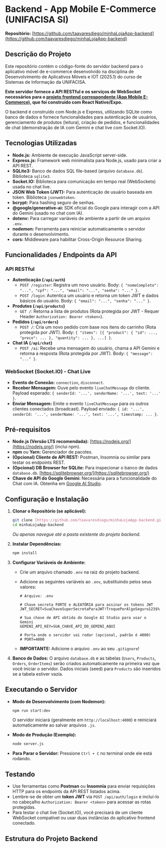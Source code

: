 # Backend - App Mobile E-Commerce (UNIFACISA SI)

**Repositório:** [https://github.com/taavaresdiego/minhaLojaApp-backend](https://github.com/taavaresdiego/minhaLojaApp-backend)

## Descrição do Projeto

Este repositório contém o código-fonte do servidor backend para o aplicativo móvel de e-commerce desenvolvido na disciplina de Desenvolvimento de Aplicativos Móveis e IOT (2025.1) do curso de Sistemas de Informação da UNIFACISA.

**Este servidor fornece a API RESTful e os serviços de WebSocket necessários para o [projeto frontend correspondente (App Mobile E-Commerce)](Link-Para-O-Repositorio-Frontend-AQUI), que foi construído com React Native/Expo.**

O backend é construído com Node.js e Express, utilizando SQLite como banco de dados e fornece funcionalidades para autenticação de usuários, gerenciamento de produtos (leitura), criação de pedidos, e funcionalidades de chat (demonstração de IA com Gemini e chat live com Socket.IO).

## Tecnologias Utilizadas

- **Node.js:** Ambiente de execução JavaScript server-side.
- **Express.js:** Framework web minimalista para Node.js, usado para criar a API REST.
- **SQLite3:** Banco de dados SQL file-based (arquivo `database.db`). Biblioteca `sqlite3`.
- **Socket.IO:** Biblioteca para comunicação em tempo real (WebSockets) usada no chat live.
- **JSON Web Token (JWT):** Para autenticação de usuário baseada em token. Biblioteca `jsonwebtoken`.
- **bcrypt:** Para hashing seguro de senhas.
- **@google/generative-ai:** SDK oficial do Google para interagir com a API do Gemini (usado no chat com IA).
- **dotenv:** Para carregar variáveis de ambiente a partir de um arquivo `.env`.
- **nodemon:** Ferramenta para reiniciar automaticamente o servidor durante o desenvolvimento.
- **cors:** Middleware para habilitar Cross-Origin Resource Sharing.

## Funcionalidades / Endpoints da API

### API RESTful

- **Autenticação (`/api/auth`)**
  - `POST /register`: Registra um novo usuário. Body: `{ "nomeCompleto": "...", "cpf": "...", "email": "...", "senha": "..." }`.
  - `POST /login`: Autentica um usuário e retorna um token JWT e dados básicos do usuário. Body: `{ "email": "...", "senha": "..." }`.
- **Produtos (`/api/products`)**
  - `GET /`: Retorna a lista de produtos (Rota protegida por JWT - Requer Header `Authorization: Bearer <token>`).
- **Pedidos (`/api/orders`)**
  - `POST /`: Cria um novo pedido com base nos itens do carrinho (Rota protegida por JWT). Body: `{ "items": [{ "product": { "id": ..., "preco": ... }, "quantity": ... }, ...] }`.
- **Chat IA (`/api/chat`)**
  - `POST /ai`: Recebe uma mensagem do usuário, chama a API Gemini e retorna a resposta (Rota protegida por JWT). Body: `{ "message": "..." }`.

### WebSocket (Socket.IO) - Chat Live

- **Evento de Conexão:** `connection`, `disconnect`.
- **Receber Mensagem:** Ouve pelo evento `liveChatMessage` do cliente. Payload esperado: `{ senderId: '...', senderName: '...', text: '...' }`.
- **Enviar Mensagem:** Emite o evento `liveChatMessage` para os outros clientes conectados (broadcast). Payload enviado: `{ id: '...', senderId: '...', senderName: '...', text: '...', timestamp: ... }`.

## Pré-requisitos

- **Node.js (Versão LTS recomendada):** [https://nodejs.org/](https://nodejs.org/) (inclui npm).
- **npm** ou **Yarn:** Gerenciador de pacotes.
- **(Opcional) Cliente de API REST:** Postman, Insomnia ou similar para testar os endpoints REST.
- **(Opcional) DB Browser for SQLite:** Para inspecionar o banco de dados `database.db`. [https://sqlitebrowser.org/](https://sqlitebrowser.org/)
- **Chave de API do Google Gemini:** Necessária para a funcionalidade do Chat com IA. Obtenha em [Google AI Studio](https://aistudio.google.com/app/apikey).

## Configuração e Instalação

1.  **Clonar o Repositório (se aplicável):**

    ```bash
    git clone [https://github.com/taavaresdiego/minhaLojaApp-backend.git](https://github.com/taavaresdiego/minhaLojaApp-backend.git)
    cd minhaLojaApp-backend
    ```

    _Ou apenas navegue até a pasta existente do projeto backend._

2.  **Instalar Dependências:**

    ```bash
    npm install
    ```

3.  **Configurar Variáveis de Ambiente:**

    - Crie um arquivo chamado `.env` na raiz do projeto backend.
    - Adicione as seguintes variáveis ao `.env`, substituindo pelos seus valores:

      ```dotenv
      # Arquivo: .env

      # Chave secreta FORTE e ALEATÓRIA para assinar os tokens JWT
      JWT_SECRET=SuaChaveSuperSecretaParaJWT!TroquePorAlgoSeguro123$%

      # Sua chave de API obtida do Google AI Studio para usar o Gemini
      GEMINI_API_KEY=SUA_CHAVE_API_DO_GEMINI_AQUI

      # Porta onde o servidor vai rodar (opcional, padrão é 4000)
      # PORT=4000
      ```

    - **IMPORTANTE:** Adicione o arquivo `.env` ao seu `.gitignore`!

4.  **Banco de Dados:** O arquivo `database.db` e as tabelas (`Users`, `Products`, `Orders`, `OrderItems`) serão criados automaticamente na primeira vez que você iniciar o servidor. Dados iniciais (seed) para `Products` são inseridos se a tabela estiver vazia.

## Executando o Servidor

- **Modo de Desenvolvimento (com Nodemon):**

  ```bash
  npm run start:dev
  ```

  O servidor iniciará (geralmente em `http://localhost:4000`) e reiniciará automaticamente ao salvar arquivos `.js`.

- **Modo de Produção (Exemplo):**

  ```bash
  node server.js
  ```

- **Para Parar o Servidor:** Pressione `Ctrl + C` no terminal onde ele está rodando.

## Testando

- Use ferramentas como **Postman** ou **Insomnia** para enviar requisições HTTP para os endpoints da API REST listados acima.
- Lembre-se de obter um **token JWT** via `POST /api/auth/login` e incluí-lo no cabeçalho `Authorization: Bearer <token>` para acessar as rotas protegidas.
- Para testar o chat live (Socket.IO), você precisará de um cliente WebSocket compatível ou usar duas instâncias do aplicativo frontend conectado.

## Estrutura do Projeto Backend
